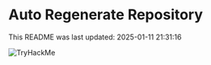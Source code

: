 # Auto Regenerate Repository

This README was last updated: 2025-01-11 21:31:16

 ![TryHackMe](https://tryhackme.com/badge/533634)